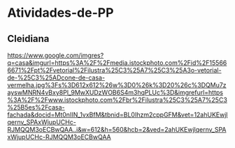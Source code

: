 # Atividades-de-PP

## Cleidiana 


https://www.google.com/imgres?q=casa&imgurl=https%3A%2F%2Fmedia.istockphoto.com%2Fid%2F155666671%2Fpt%2Fvetorial%2Filustra%25C3%25A7%25C3%25A3o-vetorial-de-%25C3%25ADcone-de-casa-vermelha.jpg%3Fs%3D612x612%26w%3D0%26k%3D20%26c%3DQMu7zayswMNRN4vBxy8Pl_9MwXUDzWOB6S4m3hqPLUc%3D&imgrefurl=https%3A%2F%2Fwww.istockphoto.com%2Fbr%2Filustra%25C3%25A7%25C3%25B5es%2Fcasa-fachada&docid=Mt0nIIN_1vxBfM&tbnid=BL0Ihzm2cppGFM&vet=12ahUKEwjlqernv_SPAxWjupUCHc-RJMQQM3oECBwQAA..i&w=612&h=560&hcb=2&ved=2ahUKEwjlqernv_SPAxWjupUCHc-RJMQQM3oECBwQAA
